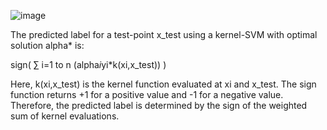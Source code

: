 ![image](https://user-images.githubusercontent.com/89120960/232238298-b86340d0-e7a9-4b06-a19f-20a67e27abb9.png)



<p>
  The predicted label for a test-point x_test using a kernel-SVM with optimal solution alpha* is:

sign(
∑ 
i=1 to n (alpha*i*yi*k(xi,x_test))
)

Here, k(xi,x_test) is the kernel function evaluated at xi and x_test. The sign function returns +1 for a positive value and -1 for a negative value. Therefore, the predicted label is determined by the sign of the weighted sum of kernel evaluations.
</p>
